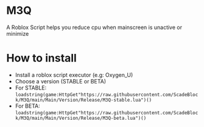 # M3Q
A Roblox Script helps you reduce cpu when mainscreen is unactive or minimize
# How to install
+ Install a roblox script executor (e.g: Oxygen_U)
+ Choose a version (STABLE or BETA)
+ For STABLE: 
`loadstring(game:HttpGet"https://raw.githubusercontent.com/ScadeBlock/M3Q/main/Main/Version/Release/M3Q-stable.lua")()` 
+ For BETA:
`loadstring(game:HttpGet"https://raw.githubusercontent.com/ScadeBlock/M3Q/main/Main/Version/Release/M3Q-beta.lua")()`
